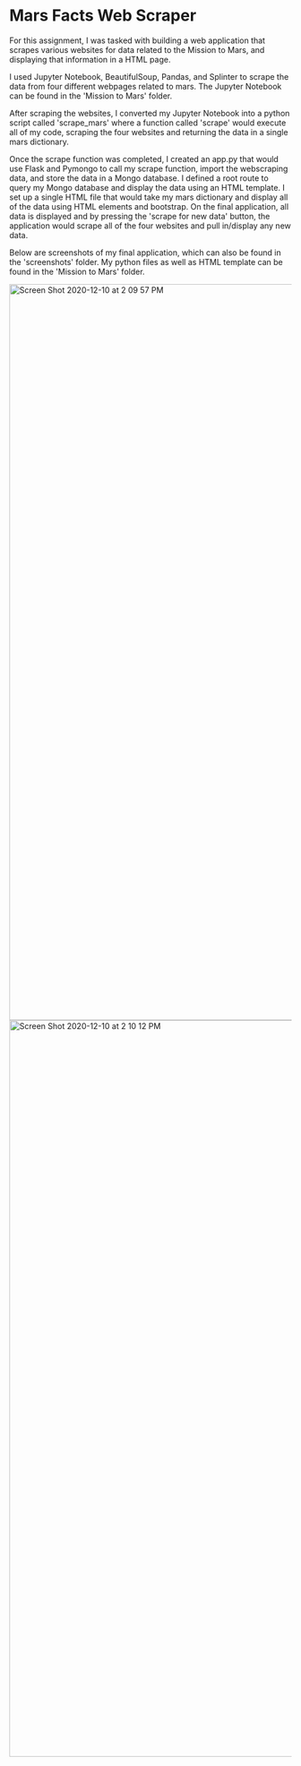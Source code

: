 # Mars Facts Web Scraper

For this assignment, I was tasked with building a web application that scrapes various websites for data related to the Mission to Mars, and displaying that information in a HTML page.

I used Jupyter Notebook, BeautifulSoup, Pandas, and Splinter to scrape the data from four different webpages related to mars. The Jupyter Notebook can be found in the 'Mission to Mars' folder.

After scraping the websites, I converted my Jupyter Notebook into a python script called 'scrape_mars' where a function called 'scrape' would execute all of my code, scraping the four websites and returning the data in a single mars dictionary. 

Once the scrape function was completed, I created an app.py that would use Flask and Pymongo to call my scrape function, import the webscraping data, and store the data in a Mongo database. I defined a root route to query my Mongo database and display the data using an HTML template. I set up a single HTML file that would take my mars dictionary and display all of the data using HTML elements and bootstrap. On the final application, all data is displayed and by pressing the 'scrape for new data' button, the application would scrape all of the four websites and pull in/display any new data. 

Below are screenshots of my final application, which can also be found in the 'screenshots' folder. My python files as well as HTML template can be found in the 'Mission to Mars' folder.


<img width="1315" alt="Screen Shot 2020-12-10 at 2 09 57 PM" src="https://user-images.githubusercontent.com/69160361/101830597-fa8ce880-3af1-11eb-8ecc-0d60da0029c6.png">

<img width="1316" alt="Screen Shot 2020-12-10 at 2 10 12 PM" src="https://user-images.githubusercontent.com/69160361/101830624-09739b00-3af2-11eb-9c6f-3ad79afe86c5.png">
